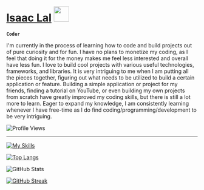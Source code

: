 # [Isaac Lal](https://isaaclal.com/) <img src="https://media.giphy.com/media/hvRJCLFzcasrR4ia7z/giphy.gif" width="40px" />

**`Coder`**

I'm currently in the process of learning how to code and build projects out of pure curiosity and for fun. I have no plans to monetize my coding, as I feel that doing it for the money makes me feel less interested and overall have less fun. I love to build cool projects with various useful technologies, frameworks, and libraries. It is very intriguing to me when I am putting all the pieces together, figuring out what needs to be utilized to build a certain application or feature. Building a simple application or project for my friends, finding a tutorial on YouTube, or even building my own projects from scratch have greatly improved my coding skills, but there is still a lot more to learn. Eager to expand my knowledge, I am consistently learning whenever I have free-time as I do find coding/programming/development to be very intriguing.

![Profile Views](https://komarev.com/ghpvc/?username=isaac-lal)

---

[![My Skills](https://skillicons.dev/icons?i=html,css,javascript,react,tailwindcss,python,cpp,git,vscode,vercel)](https://skillicons.dev)

<!-- STATS -->

[![Top Langs](https://github-readme-stats.vercel.app/api/top-langs/?username=isaac-lal&theme=transparent&hide_border=true)](https://github.com/isaac-lal/github-readme-stats)

![GitHub Stats](https://github-readme-stats.vercel.app/api?username=isaac-lal&include_all_commits=true&show_icons=true&show=reviews,discussions_started,discussions_answered,prs_merged&hide=issues,contribs&theme=transparent&hide_border=true&rank_icon=github)

[![GitHub Streak](https://github-readme-streak-stats.herokuapp.com?user=isaac-lal&theme=transparent&hide_border=true)](https://git.io/streak-stats)

<br>

